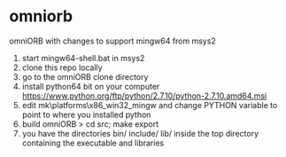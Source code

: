# omniorb
omniORB with changes to support mingw64 from msys2

1. start mingw64-shell.bat in msys2
2. clone this repo locally
3. go to the omniORB clone directory
4. install python64 bit on your computer https://www.python.org/ftp/python/2.7.10/python-2.7.10.amd64.msi
4. edit mk\platforms\x86_win32_mingw and change PYTHON variable to point to where you installed python
5. build omniORB > cd src; make export
6. you have the directories bin/ include/ lib/ inside the top directory containing the executable and libraries



